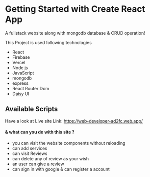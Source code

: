 # Getting Started with Create React App
A fullstack website along with mongodb database & CRUD operation!

This Project is used following technologies
* React
* Firebase
* Vercel
* Node js
* JavaScript
* mongodb 
* express
* React Router Dom
* Daisy UI


## Available Scripts
Have a look at Live site Link: https://web-developer-ad2fc.web.app/

#### & what can you do with this site ? ####
* you can visit the website components without reloading
* can add services
* can visit Reviews
* can delete any of review as your wish
* an user can give a review
* can sign in with google & can register a account


